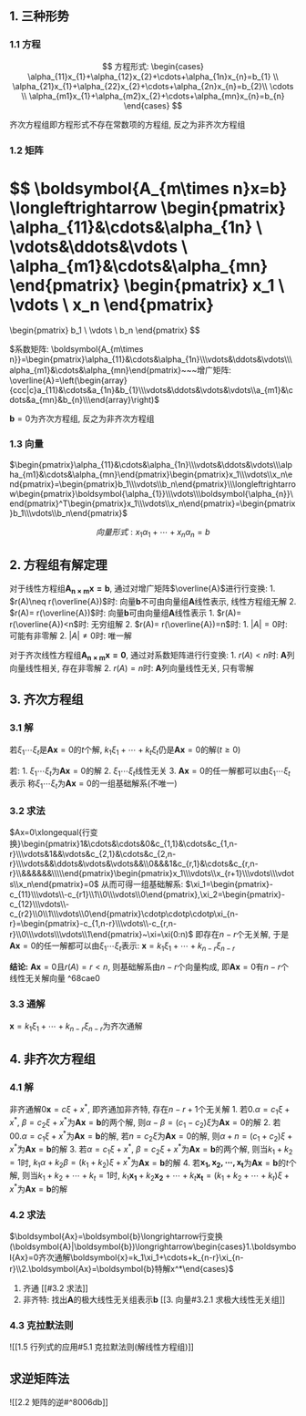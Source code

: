  ## 1. 三种形势

### 1.1 方程

$$
方程形式: 
\begin{cases}
\alpha_{11}x_{1}+\alpha_{12}x_{2}+\cdots+\alpha_{1n}x_{n}=b_{1}
\\
\alpha_{21}x_{1}+\alpha_{22}x_{2}+\cdots+\alpha_{2n}x_{n}=b_{2}\\
\cdots
\\
\alpha_{m1}x_{1}+\alpha_{m2}x_{2}+\cdots+\alpha_{mn}x_{n}=b_{n}
\end{cases}
$$

齐次方程组即方程形式不存在常数项的方程组, 反之为非齐次方程组

### 1.2 矩阵

$$
\boldsymbol{A_{m\times n}x=b}
\longleftrightarrow
\begin{pmatrix}
\alpha_{11}&\cdots&\alpha_{1n}
\\
\vdots&\ddots&\vdots
\\
\alpha_{m1}&\cdots&\alpha_{mn}
\end{pmatrix}
\begin{pmatrix}
x_1
\\
\vdots
\\
x_n
\end{pmatrix}
=
\begin{pmatrix}
b_1
\\
\vdots
\\
b_n
\end{pmatrix}
$$

$系数矩阵: \boldsymbol{A_{m\times n}}=\begin{pmatrix}\alpha_{11}&\cdots&\alpha_{1n}\\\vdots&\ddots&\vdots\\\alpha_{m1}&\cdots&\alpha_{mn}\end{pmatrix}~~~增广矩阵: \overline{A}=\left(\begin{array}{ccc|c}a_{11}&\cdots&a_{1n}&b_{1}\\\vdots&\ddots&\vdots&\vdots\\a_{m1}&\cdots&a_{mn}&b_{n}\\\end{array}\right)$

$\boldsymbol{b}=0$为齐次方程组, 反之为非齐次方程组

### 1.3 向量

$\begin{pmatrix}\alpha_{11}&\cdots&\alpha_{1n}\\\vdots&\ddots&\vdots\\\alpha_{m1}&\cdots&\alpha_{mn}\end{pmatrix}\begin{pmatrix}x_1\\\vdots\\x_n\end{pmatrix}=\begin{pmatrix}b_1\\\vdots\\b_n\end{pmatrix}\\\longleftrightarrow\begin{pmatrix}\boldsymbol{\alpha_{1}}\\\vdots\\\boldsymbol{\alpha_{n}}\end{pmatrix}^T\begin{pmatrix}x_1\\\vdots\\x_n\end{pmatrix}=\begin{pmatrix}b_1\\\vdots\\b_n\end{pmatrix}$

$$ 向量形式: x_{1}\alpha_{1}+\cdots+x_{n}\alpha_{n}=b$$

## 2. 方程组有解定理

对于线性方程组$\boldsymbol{A_{n\times m}x=b}$, 通过对增广矩阵$\overline{A}$进行行变换:
	1. $r(A)\neq r(\overline{A})$时: 向量$\boldsymbol{b}$不可由向量组$\boldsymbol{A}$线性表示, 线性方程组无解
	2. $r(A)= r(\overline{A})$时: 向量$\boldsymbol{b}$可由向量组$\boldsymbol{A}$线性表示
		1. $r(A)= r(\overline{A})<n$时: 无穷组解
		2. $r(A)= r(\overline{A})=n$时:
			1. $|A|=0$时: 可能有非零解
			2. $|A|\neq 0$时: 唯一解

对于齐次线性方程组$\boldsymbol{A_{n\times m}x=0}$, 通过对系数矩阵进行行变换:	
	1. $r(A)<n$时: $\boldsymbol{A}$列向量线性相关, 存在非零解
	2. $r(A)=n$时: $\boldsymbol{A}$列向量线性无关, 只有零解
 
## 3. 齐次方程组

### 3.1 解
 
若$\xi_1\cdots\xi_t$是$\boldsymbol{Ax}=0$的$t$个解, $k_1\xi_1+\cdots+k_t\xi_t$仍是$\boldsymbol{Ax}=0$的解($t\geq 0$)

若: 
	1. $\xi_1\cdots\xi_t$为$\boldsymbol{Ax}=0$的解
	2. $\xi_1\cdots\xi_t$线性无关
	3. $\boldsymbol{Ax}=0$的任一解都可以由$\xi_1\cdots\xi_t$表示
称$\xi_1\cdots\xi_t$为$\boldsymbol{Ax}=0$的一组基础解系(不唯一)

### 3.2 求法

$Ax=0\xlongequal{行变换}\begin{pmatrix}1&\cdots&\cdots&0&c_{1,1}&\cdots&c_{1,n-r}\\\vdots&1&&\vdots&c_{2,1}&\cdots&c_{2,n-r}\\\vdots&&\ddots&\vdots&\vdots&&\\0&&&1&c_{r,1}&\cdots&c_{r,n-r}\\&&&&&&\\\\\end{pmatrix}\begin{pmatrix}x_1\\\vdots\\x_{r+1}\\\vdots\\\vdots\\x_n\end{pmatrix}=0$
从而可得一组基础解系: $\xi_1=\begin{pmatrix}-c_{11}\\\vdots\\-c_{r1}\\1\\0\\\vdots\\0\end{pmatrix},\xi_2=\begin{pmatrix}-c_{12}\\\vdots\\-c_{r2}\\0\\1\\\vdots\\0\end{pmatrix}\cdotp\cdotp\cdotp\xi_{n-r}=\begin{pmatrix}-c_{1,n-r}\\\vdots\\-c_{r,n-r}\\0\\\vdots\\\vdots\\1\end{pmatrix}~\xi=\xi(0:n)$
即存在$n-r$个无关解, 于是$\boldsymbol{Ax}=0$的任一解都可以由$\xi_1\cdots\xi_t$表示: 
$\boldsymbol{x}=k_1\xi_1+\cdots+k_{n-r}\xi_{n-r}$

**结论:** $\boldsymbol{Ax}=0$且$r(A)=r<n$, 则基础解系由$n-r$个向量构成, 即$\boldsymbol{Ax}=0$有$n-r$个线性无关解向量 ^68cae0

### 3.3 通解

$\boldsymbol{x}=k_1\xi_1+\cdots+k_{n-r}\xi_{n-r}$为齐次通解

## 4. 非齐次方程组

### 4.1 解

非齐通解$0\boldsymbol{x}=c\xi+x^*$, 即齐通加非齐特, 存在$n-r+1$个无关解
	1. 若$0.\alpha=c_1\xi+x^*$, $\beta=c_2\xi+x^*$为$\boldsymbol{Ax}=\boldsymbol{b}$的两个解, 则$\alpha-\beta=(c_1-c_2)\xi$为$\boldsymbol{Ax}=0$的解
	2. 若$00.\alpha=c_1\xi+x^*$为$\boldsymbol{Ax}=\boldsymbol{b}$的解, 若$n=c_2\xi$为$\boldsymbol{Ax}=0$的解, 则$\alpha+n=(c_1+c_2)\xi+x^*$为$\boldsymbol{Ax}=\boldsymbol{b}$的解
	3. 若$\alpha=c_1\xi+x^*$, $\beta=c_2\xi+x^*$为$\boldsymbol{Ax}=\boldsymbol{b}$的两个解, 则当$k_1+k_2=1$时, $k_1\alpha+k_2\beta=(k_1+k_2)\xi+x^*$为$\boldsymbol{Ax}=\boldsymbol{b}$的解
	4. 若$\boldsymbol{x_1,x_2,\cdots,x_t}$为$\boldsymbol{Ax}=\boldsymbol{b}$的$t$个解, 则当$k_1+k_2+\cdots+k_t=1$时, $k_1\boldsymbol{x_1}+k_2\boldsymbol{x_2}+\cdots+k_t\boldsymbol{x_t}=(k_1+k_2+\cdots+k_t)\xi+x^*$为$\boldsymbol{Ax}=\boldsymbol{b}$的解

### 4.2 求法

$\boldsymbol{Ax}=\boldsymbol{b}\longrightarrow行变换(\boldsymbol{A}|\boldsymbol{b})\longrightarrow\begin{cases}1.\boldsymbol{Ax}=0齐次通解\boldsymbol{x}=k_1\xi_1+\cdots+k_{n-r}\xi_{n-r}\\2.\boldsymbol{Ax}=\boldsymbol{b}特解x^*\end{cases}$

1. 齐通
	[[#3.2 求法]]
2. 非齐特: 找出$\mathbf{A}$的极大线性无关组表示$\mathbf{b}$
	[[3. 向量#3.2.1 求极大线性无关组]]

### 4.3 克拉默法则
  
![[1.5 行列式的应用#5.1 克拉默法则(解线性方程组)]]

## 求逆矩阵法

![[2.2 矩阵的逆#^8006db]]